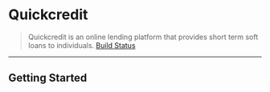 # Quickcredit

> Quickcredit is an online lending platform that provides short term soft loans to individuals.
[Build Status](https://travis-ci.org/hardecx/Quickcredit.svg?branch=develop)
---
## Getting Started
